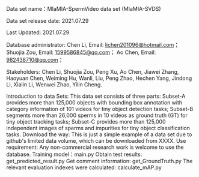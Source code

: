 Data set name：MIaMIA-SpermVideo data set (MIaMIA-SVDS)

Data set release date: 2021.07.29

Last Updated: 2021.07.29

Database administrator: 
	Chen Li, Email: lichen201096@hotmail.com；
	Shuojia Zou, Email: 1599586845@qq.com；
	Ao Chen, Email: 982438710@qq.com；

Stakeholders: Chen Li, Shuojia Zou, Peng Xu, Ao Chen, Jiawei Zhang, Haoyuan Chen, Weiming Hu, Wanli, Liu,
	     Peng Zhao, Hechen Yang, Jindong Li, Xialin Li, Wenwei Zhao, Yilin Cheng.

Introduction to data Sets:
	This data set consists of three parts:  Subset-A provides more than 125,000 objects with bounding box annotation with category
	information of 101 videos for tiny object detection tasks; Subset-B segments more than 26,000 sperms in 10 videos as
	ground truth (GT) for tiny object tracking tasks; Subset-C provides more than 125,000 independent images of sperms and
	impurities for tiny object classification tasks.
Download the way:
	This is just a simple example of a data set due to github's limited data volume, which can be downloaded from XXXX.
Use requirement:
	Any non-commercial research work is welcome to use the database.
Training model：main.py
Obtain test results: get_predicted_result.py
Get comment information: get_GroundTruth.py
The relevant evaluation indexes were calculated: calculate_mAP.py